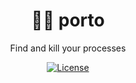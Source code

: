 <h1 align="center">🕵️‍♂️ porto</h1>
<p align="center">Find and kill your processes</p>
<p align="center">
	<a href="https://kbrsh.github.io/license"><img src="https://img.shields.io/badge/license-MIT-blue.svg" alt="License"></a>
</p>
